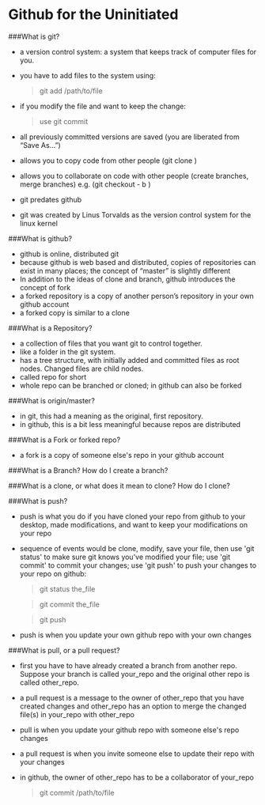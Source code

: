 Github for the Uninitiated
==========================

###What is git? 

* a version control system: a system that keeps track of computer files for you. 
* you have to add files to the system using: 

  > git add /path/to/file
  
* if you modify the file and want to keep the change:

  > use git commit <file>

* all previously committed versions are saved (you are liberated from “Save As…”)
* allows you to copy code from other people (git clone <repo>)
* allows you to collaborate on code with other people (create branches, merge branches) e.g. (git checkout - b <branch>)
* git predates github
* git was created by Linus Torvalds as the version control system for the linux kernel 

###What is github?
* github is online, distributed git
* because github is web based and distributed, copies of repositories can exist in many places; the concept of “master” is slightly different
* In addition to the ideas of clone and branch, github introduces the concept of fork
* a forked repository is a copy of another person’s repository in your own github account
* a forked copy is similar to a clone

###What is a Repository? 
* a collection of files that you want git to control together. 
* like a folder in the git system.
* has a tree structure, with initially added and committed files as root nodes. Changed files are child nodes. 
* called repo for short
* whole repo can be branched or cloned; in github can also be forked 

###What is origin/master?
* in git, this had a meaning as the original, first repository. 
* in github, this is a bit less meaningful because repos are distributed

###What is a Fork or forked repo?
* a fork is a copy of someone else's repo in your github account

###What is a Branch? How do I create a branch? 

###What is a clone, or what does it mean to clone? How do I clone? 

###What is push?
* push is what you do if you have cloned your repo from github to your desktop, made modifications, and want to keep your modifications on your repo
* sequence of events would be clone, modify, save your file, then use 'git status' to make sure git knows you've modified your file; use 'git commit' to commit your changes; use 'git push' to push your changes to your repo on github: 

  > git status the_file 
  
  > git commit the_file 
  
  > git push
  
* push is when you update your own github repo with your own changes

###What is pull, or a pull request? 
* first you have to have already created a branch from another repo. Suppose your branch is called your_repo and the original other repo is called other_repo. 
* a pull request is a message to the owner of other_repo that you have created changes and other_repo has an option to merge the changed file(s) in your_repo with other_repo
* pull is when you update your github repo with someone else's repo changes
* a pull request is when you invite someone else to update their repo with your changes
* in github, the owner of other_repo has to be a collaborator of your_repo

  > git commit /path/to/file
